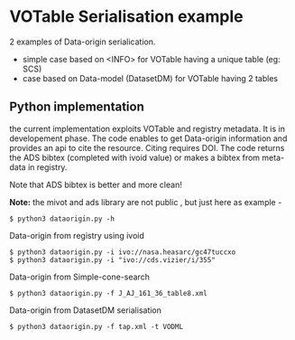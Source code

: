 # VOTable Serialisation example

2 examples of Data-origin serialication.

- simple case based on &lt;INFO&gt; for VOTable having a unique table (eg: SCS)
- case based on Data-model (DatasetDM) for VOTable having 2 tables


## Python implementation 

the current implementation exploits VOTable and registry metadata. It is in developement phase.
The code enables to get Data-origin information and provides an api to cite the resource. Citing requires DOI.
The code returns the ADS bibtex (completed with ivoid value) or makes a bibtex from meta-data in registry.

Note that ADS bibtex is better and more clean!

**Note:** the mivot and ads library are not public , but just here as example -

```
$ python3 dataorigin.py -h
```

Data-origin from registry using ivoid
```
$ python3 dataorigin.py -i ivo://nasa.heasarc/gc47tuccxo
$ python3 dataorigin.py -i "ivo://cds.vizier/i/355"
```

Data-origin from Simple-cone-search
```
$ python3 dataorigin.py -f J_AJ_161_36_table8.xml
```

Data-origin from DatasetDM serialisation
```
$ python3 dataorigin.py -f tap.xml -t VODML
```



